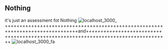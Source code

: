 ## Nothing

it's just an assessment fot Nothing
![localhost_3000_](https://user-images.githubusercontent.com/73581161/183540353-1a17f752-db2b-4c09-a1c8-cbab603e4317.png)
+++++++++++++++++++++++++++++++++++++++++++++++++++++++++++++++++++++++++++++++and++++++++++++++++++++++++++++++++++++++++++++++++++++++++++++++++++++++++++++++++++
![localhost_3000_fa](https://user-images.githubusercontent.com/73581161/183540510-556ccca4-386c-4d2c-94cd-e5a8f4343d75.png)
